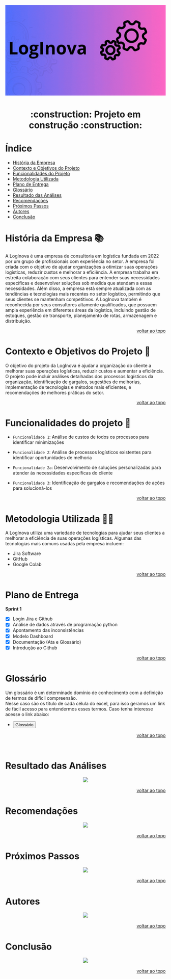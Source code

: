 <div id="top"></div>

![logo](Imagens/LogInova.gif)

  <h1 align="center"> :construction: Projeto em construção :construction: </h1>
  
  # Índice 


* [História da Empresa](#História-da-Empresa-)
* [Contexto e Objetivos do Projeto](#Contexto-e-Objetivos-do-Projeto-)
* [Funcionalidades do Projeto](#Funcionalidades-do-Projeto-)
* [Metodologia Utilizada](#Metodologia-Utilizada-)
* [Plano de Entrega](#Plano-de-Entrega)
* [Glossário](#Glossário)
* [Resultado das Análises](#Resultado-das-Análises)
* [Recomendações](#Recomendações)
* [Próximos Passos](#Próximos-Passos)
* [Autores](#Autores)
* [Conclusão](#Conclusão)

# História da Empresa 📚
  A LogInova é uma empresa de consultoria em logística fundada em 2022 por um grupo de profissionais com experiência no setor. A empresa foi criada com o objetivo de ajudar organizações a otimizar suas operações logísticas, reduzir custos e melhorar a eficiência.
A empresa trabalha em estreita colaboração com seus clientes para entender suas necessidades específicas e desenvolver soluções sob medida que atendam a essas necessidades. Além disso, a empresa está sempre atualizada com as tendências e tecnologias mais recentes no setor logístico, permitindo que seus clientes se mantenham competitivos.
A LogInova também é reconhecida por seus consultores altamente qualificados, que possuem ampla experiência em diferentes áreas da logística, incluindo gestão de estoques, gestão de transporte, planejamento de rotas, armazenagem e distribuição.
</p>

<p align="right"><a href="#top">voltar ao topo</a></p>

# Contexto e Objetivos do Projeto 🎯
  O objetivo do projeto da LogInova é ajudar a organização do cliente a melhorar suas operações logísticas, reduzir custos e aumentar a eficiência. O projeto pode incluir análises detalhadas dos processos logísticos da organização, identificação de gargalos, sugestões de melhorias, implementação de tecnologias e métodos mais eficientes, e recomendações de melhores práticas do setor.
</p>

<p align="right"><a href="#top">voltar ao topo</a></p>

#  Funcionalidades do projeto 🔨

 - `Funcionalidade 1`: Análise de custos de todos os processos para identificar minimizações
 
 - `Funcionalidade 2`: Análise de processos logísticos existentes para identificar oportunidades de melhoria
    
 - `Funcionalidade 2a`: Desenvolvimento de soluções personalizadas para atender às necessidades específicas do cliente
    
 - `Funcionalidade 3`: Identificação de gargalos e recomendações de ações para solucioná-los
 </p>
 
 <p align="right"><a href="#top">voltar ao topo</a></p>
  
# Metodologia Utilizada 👨‍💻
  A LogInova utiliza uma variedade de tecnologias para ajudar seus clientes a melhorar a eficiência de suas operações logísticas. Algumas das tecnologias mais comuns     usadas pela empresa incluem:
  - Jira Software
  - GitHub
  - Google Colab
</p>

<p align="right"><a href="#top">voltar ao topo</a></p>

# Plano de Entrega
**Sprint 1**
- [x] Login Jira e Github
- [x] Análise de dados através de programação python
- [x] Apontamento das inconsistências
- [x] Modelo Dashboard
- [x] Documentação (Ata e Glossário)
- [x] Introdução ao Github

<p align="right"><a href="#top">voltar ao topo</a></p>

# Glossário
Um glossário é um determinado domínio de conhecimento com a definição de termos de difícil compreensão.  
Nesse caso são os título de cada célula do excel, para isso geramos um 
link de fácil acesso para entendermos esses termos.
Caso tenha interesse acesse o link abaixo: 

- <a href='https://github.com/Brudeoli17/Projeto-Marcus/blob/main/Documentos/GLOSS%C3%81RIO.pdf'><button>Glossário</button></a>

<p align="right"><a href="#top">voltar ao topo</a></p>

<br/>

# Resultado das Análises
<p align="center">
<img src="http://img.shields.io/static/v1?label=STATUS&message=EM%20DESENVOLVIMENTO&color=GREEN&style=for-the-badge"/>
</p>

<p align="right"><a href="#top">voltar ao topo</a></p>

# Recomendações
<p align="center">
<img src="http://img.shields.io/static/v1?label=STATUS&message=EM%20DESENVOLVIMENTO&color=GREEN&style=for-the-badge"/>
</p>

<p align="right"><a href="#top">voltar ao topo</a></p>

# Próximos Passos
<p align="center">
<img src="http://img.shields.io/static/v1?label=STATUS&message=EM%20DESENVOLVIMENTO&color=GREEN&style=for-the-badge"/>
</p>

<p align="right"><a href="#top">voltar ao topo</a></p>

# Autores
<p align="center">
<img src="http://img.shields.io/static/v1?label=STATUS&message=EM%20DESENVOLVIMENTO&color=GREEN&style=for-the-badge"/>
</p>

<p align="right"><a href="#top">voltar ao topo</a></p>


# Conclusão
<p align="center">
<img src="http://img.shields.io/static/v1?label=STATUS&message=EM%20DESENVOLVIMENTO&color=GREEN&style=for-the-badge"/>
</p>

<p align="right"><a href="#top">voltar ao topo</a></p>


